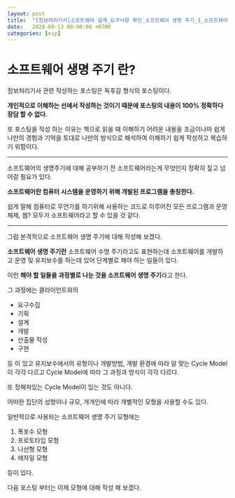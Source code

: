 ```yaml
---
layout: post
title:  "[정보처리기사]소프트웨어 설계_요구사항 확인_소프트웨어 생명 주기_1_소프트웨어 생명 주기 란?"
date:   2020-09-13 00:00:00 +0700
categories: [eip]
---
```

소프트웨어 생명 주기 란?
====

정보처리기사 관련 작성하는 포스팅은 독후감 형식의 포스팅이다.

**개인적으로 이해하는 선에서 작성하는 것이기 때문에 포스팅의 내용이 100% 정확하다 장담 할 수 없다.**

또 포스팅을 작성 하는 이유는 책으로 읽을 때 이해하기 어려운 내용을 조금이나마 쉽게 나만의 경험과 기억을 토대로 나만의 방식으로 해석하여 이해하기 쉽게 작성하고 복습하기 위함이다.

* * *

소프트웨어의 생명주기에 대해 공부하기 전 소프트웨어라는게 무엇인지 정확히 짚고 넘어갈 필요가 있다.

**소프트웨어란 컴퓨터 시스템을 운영하기 위해 개발된 프로그램을 총칭한다.**

쉽게 말해 컴퓨터로 무언가를 하기위해 사용하는 코드로 이루어진 모든 프로그램과 운영체제, 웹? 모두가 소프트웨어라고 할 수 있을 것 같다.

* * *

그럼 본격적으로 소프트웨어 생명 주기에 대해 작성해 보겠다.

**소프트웨어 생명 주기란** 소프트웨어 수명 주기라고도 표현하는데 소프트웨어를 개발하고 운영 및 유지보수를 하는데 있어 단계별로 해야 하는 일들이 있다.

이런 **해야 할 일들을 과정별로 나눈 것을 소프트웨어 생명 주기**라고 한다.

그 과정에는 클라이언트와의

* 요구수집
* 기획
* 설계
* 개발
* 산출물 작성
* 구현

등 이 있고 유지보수에서의 유형이나 개발방법, 개발 환경에 따라 알 맞는 Cycle Model이 각각 다르고 Cycle Model에 따라 그 과정과 방식이 각각 다르다.

또 정해져있는 Cycle Model이 있는 것도 아니다.

어떠한 집단의 성향이나 규모, 개개인에 따라 개별적인 모형을 사용할 수도 있다.

일반적으로 사용되는 소프트웨어 생명 주기 모형에는

1. 폭포수 모형
2. 프로토타입 모형
3. 나선형 모형
4. 애자일 모형

등이 있다.

다음 포스팅 부터는 이제 모형에 대해 작성 해 보겠다.
